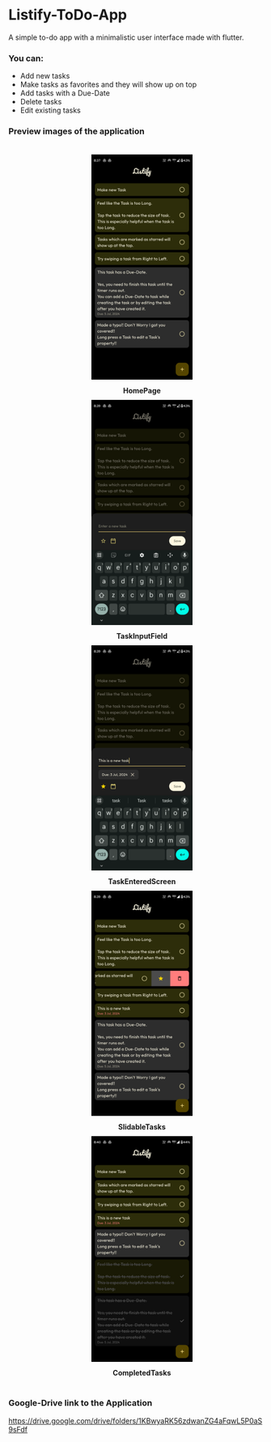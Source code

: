 # Listify-ToDo-App

A simple to-do app with a minimalistic user interface made with flutter.

### You can:

- Add new tasks
- Make tasks as favorites and they will show up on top
- Add tasks with a Due-Date
- Delete tasks
- Edit existing tasks

### Preview images of the application

<div id='images'>
    <style>
        #images{display:flex;justify-content:center;align-items:center;}
        img{width:200px;}
        #images-list li{list-style:none;padding:5px;}
        #images-list{display:flex;flex-direction:column;justify-content:center;align-items:center;}
    </style>
<ul id='images-list'>
    <li><img src='./images/HomePage.png' alt='HomePage'></li>
    <li><b>HomePage</b></li>
    <li><img src='./images/TaskInputField.png' alt='TaskInputField'></li>
    <li><b>TaskInputField</b></li>
    <li><img src='./images/TaskEnteredScreen.png' alt='TaskEnteredScreen'></li>
    <li><b>TaskEnteredScreen</b></li>
    <li><img src='./images/SlidableTasks.png' alt='SlidableTasks'></li>
    <li><b>SlidableTasks</b></li>
    <li><img src='./images/CompletedTasks.png' alt='CompletedTasks'></li>
    <li><b>CompletedTasks</b></li>
</ul>
</div>

### Google-Drive link to the Application

https://drive.google.com/drive/folders/1KBwyaRK56zdwanZG4aFqwL5P0aS9sFdf